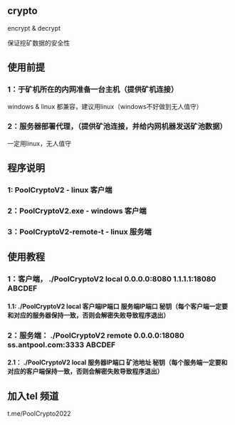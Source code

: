 ## crypto
encrypt &amp; decrypt


保证挖矿数据的安全性

## 使用前提

### 1：于矿机所在的内网准备一台主机（提供矿机连接）
  windows & linux 都兼容，建议用linux（windows不好做到无人值守）
### 2：服务器部署代理，（提供矿池连接，并给内网机器发送矿池数据）
  一定用linux，无人值守


## 程序说明

### 1: PoolCryptoV2 - linux 客户端
### 2：PoolCryptoV2.exe - windows 客户端
### 3：PoolCryptoV2-remote-t - linux 服务端


## 使用教程

### 1：客户端， ./PoolCryptoV2 local 0.0.0.0:8080 1.1.1.1:18080 ABCDEF
#### 1.1:  ./PoolCryptoV2 local 客户端IP端口 服务端IP端口 秘钥（每个客户端一定要和对应的服务器保持一致，否则会解密失败导致程序退出）

### 2：服务端： ./PoolCryptoV2 remote 0.0.0.0:18080 ss.antpool.com:3333 ABCDEF
#### 2.1： ./PoolCryptoV2 local 服务器IP端口 矿池地址  秘钥（每个服务端一定要和对应的客户端保持一致，否则会解密失败导致程序退出）


## 加入tel 频道

t.me/PoolCrypto2022
